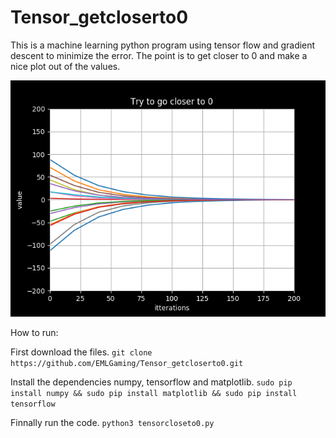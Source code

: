 # Tensor_getcloserto0

This is a machine learning python program using tensor flow and gradient descent to minimize the error. The point is to get closer to 0 and make a nice plot out of the values. 

![plot](https://raw.githubusercontent.com/EMLGaming/Tensor_getcloserto0/master/Figure_1.png)

How to run:

First download the files.
`git clone https://github.com/EMLGaming/Tensor_getcloserto0.git`

Install the dependencies numpy, tensorflow and matplotlib.
`sudo pip install numpy && sudo pip install matplotlib && sudo pip install tensorflow`

Finnally run the code.
`python3 tensorcloseto0.py`
